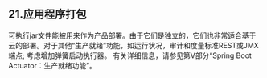 ## 21.应用程序打包

可执行jar文件能被用来作为产品部署。由于它们是独立的，它们也非常适合基于云的部署。对于其他“生产就绪”功能，如运行状况，审计和度量标准REST或JMX端点; 考虑增加弹簧启动执行器。 有关详细信息，请参见第V部分“Spring Boot Actuator：生产就绪功能”。